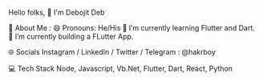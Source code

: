 Hello folks, 👋 I'm Debojit Deb

💫 About Me :
😄 Pronouns: He/His
🌱 I’m currently learning Flutter and Dart.
🔭 I’m currently building a FLutter App.

🌐 Socials
Instagram / LinkedIn / Twitter / Telegram : @hakrboy 

💻 Tech Stack
Node, Javascript, Vb.Net, Flutter, Dart, React, Python
